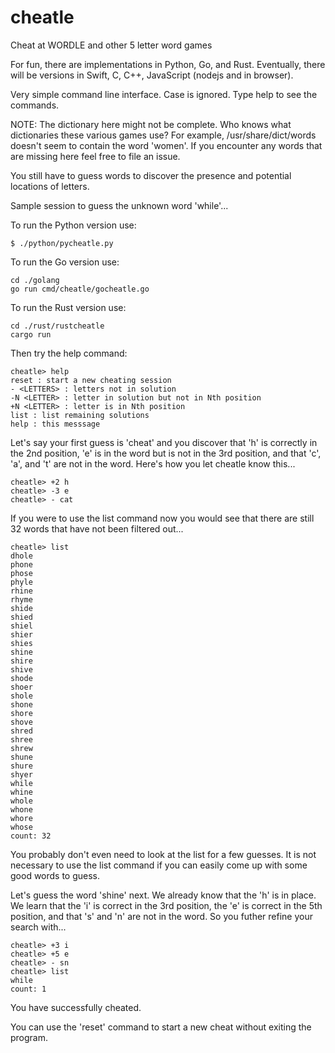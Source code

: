 # cheatle
Cheat at WORDLE and other 5 letter word games

For fun, there are implementations in Python, Go, and Rust. Eventually,
there will be versions in Swift, C, C++, JavaScript (nodejs and in
browser).

Very simple command line interface.
Case is ignored.
Type help to see the commands.

NOTE: The dictionary here might not be complete. Who knows what
dictionaries these various games use? For example,
/usr/share/dict/words doesn't seem to contain the word 'women'. If you
encounter any words that are missing here feel free to file an issue.

You still have to guess words to discover the presence and potential
locations of letters.

Sample session to guess the unknown word 'while'...

To run the Python version use:
```
$ ./python/pycheatle.py
```

To run the Go version use:
```
cd ./golang
go run cmd/cheatle/gocheatle.go
```

To run the Rust version use:
```
cd ./rust/rustcheatle
cargo run
```

Then try the help command:
```
cheatle> help
reset : start a new cheating session
- <LETTERS> : letters not in solution
-N <LETTER> : letter in solution but not in Nth position
+N <LETTER> : letter is in Nth position
list : list remaining solutions
help : this messsage
```

Let's say your first guess is 'cheat' and you discover that 'h' is
correctly in the 2nd position, 'e' is in the word but is not in the
3rd position, and that 'c', 'a', and 't' are not in the word. Here's
how you let cheatle know this...

```
cheatle> +2 h
cheatle> -3 e
cheatle> - cat
```

If you were to use the list command now you would see that there are
still 32 words that have not been filtered out...

```
cheatle> list
dhole
phone
phose
phyle
rhine
rhyme
shide
shied
shiel
shier
shies
shine
shire
shive
shode
shoer
shole
shone
shore
shove
shred
shree
shrew
shune
shure
shyer
while
whine
whole
whone
whore
whose
count: 32
```

You probably don't even need to look at the list for a few guesses. It
is not necessary to use the list command if you can easily come up
with some good words to guess.

Let's guess the word 'shine' next. We already know that the 'h' is in
place. We learn that the 'i' is correct in the 3rd position, the 'e'
is correct in the 5th position, and that 's' and 'n' are not in the
word. So you futher refine your search with...

```
cheatle> +3 i
cheatle> +5 e
cheatle> - sn
cheatle> list
while
count: 1
```

You have successfully cheated.

You can use the 'reset' command to start a new cheat without exiting
the program.
